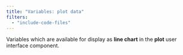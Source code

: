 ```yaml
---
title: "Variables: plot data"
filters:
  - "include-code-files"
---
```


Variables which are available for display as **line chart** in the **plot** user
interface component.
